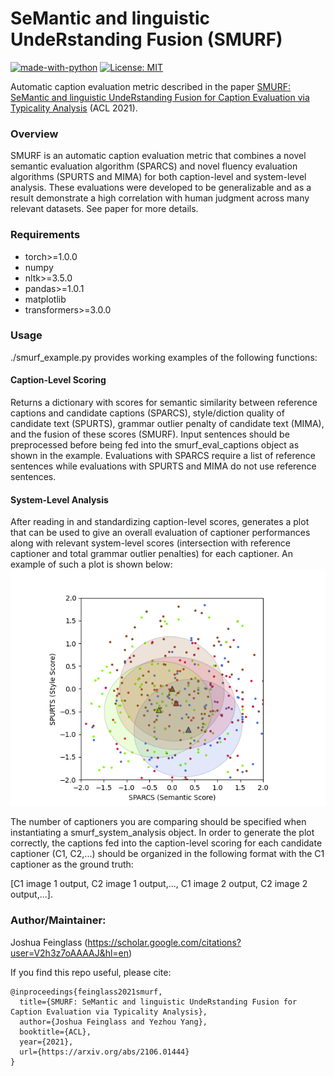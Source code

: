 # SeMantic and linguistic UndeRstanding Fusion (SMURF)
[![made-with-python](https://img.shields.io/badge/Made%20with-Python-red.svg)](#python) [![License: MIT](https://img.shields.io/badge/License-MIT-yellow.svg)](https://opensource.org/licenses/MIT)

Automatic caption evaluation metric described in the paper [SMURF: SeMantic and linguistic UndeRstanding Fusion for Caption Evaluation via Typicality Analysis](https://arxiv.org/abs/2106.01444) (ACL 2021).

### Overview
SMURF is an automatic caption evaluation metric that combines a novel semantic evaluation algorithm (SPARCS) and novel fluency evaluation algorithms (SPURTS and MIMA) for both caption-level and system-level analysis. These evaluations were developed to be generalizable and as a result demonstrate a high correlation with human judgment across many relevant datasets. See paper for more details.

### Requirements
- torch>=1.0.0
- numpy
- nltk>=3.5.0
- pandas>=1.0.1
- matplotlib
- transformers>=3.0.0

### Usage

./smurf_example.py provides working examples of the following functions:

#### Caption-Level Scoring
Returns a dictionary with scores for semantic similarity between reference captions and candidate captions (SPARCS), style/diction quality of candidate text (SPURTS), grammar outlier penalty of candidate text (MIMA), and the fusion of these scores (SMURF). Input sentences should be preprocessed before being fed into the smurf_eval_captions object as shown in the example. Evaluations with SPARCS require a list of reference sentences while evaluations with SPURTS and MIMA do not use reference sentences.

#### System-Level Analysis
After reading in and standardizing caption-level scores, generates a plot that can be used to give an overall evaluation of captioner performances along with relevant system-level scores (intersection with reference captioner and total grammar outlier penalties) for each captioner. An example of such a plot is shown below:
![](./results/system_plot.png "system_analysis")

The number of captioners you are comparing should be specified when instantiating a smurf_system_analysis object. In order to generate the plot correctly, the captions fed into the caption-level scoring for each candidate captioner (C1, C2,...) should be organized in the following format with the C1 captioner as the ground truth: 

[C1 image 1 output, C2 image 1 output,..., C1 image 2 output, C2 image 2 output,...].

### Author/Maintainer:
Joshua Feinglass (https://scholar.google.com/citations?user=V2h3z7oAAAAJ&hl=en)

If you find this repo useful, please cite:
```
@inproceedings{feinglass2021smurf,
  title={SMURF: SeMantic and linguistic UndeRstanding Fusion for Caption Evaluation via Typicality Analysis},
  author={Joshua Feinglass and Yezhou Yang},
  booktitle={ACL},
  year={2021},
  url={https://arxiv.org/abs/2106.01444}
}
```